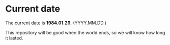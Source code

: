 # Current date

The current date is **1984.01.26.** (YYYY.MM.DD.)

This repository will be good when the world ends, so we will know how long it lasted.